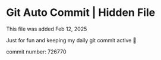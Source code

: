 # Git Auto Commit | Hidden File

This file was added Feb 12, 2025

Just for fun and keeping my daily git commit active 🤪

commit number: 726770
